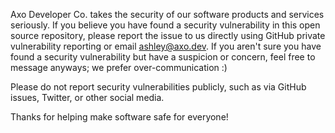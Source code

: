 Axo Developer Co. takes the security of our software products and services seriously. If you believe you have found a security vulnerability in this open source repository, please report the issue to us directly using GitHub private vulnerability reporting or email ashley@axo.dev. If you aren't sure you have found a security vulnerability but have a suspicion or concern, feel free to message anyways; we prefer over-communication :)

Please do not report security vulnerabilities publicly, such as via GitHub issues, Twitter, or other social media.

Thanks for helping make software safe for everyone!
